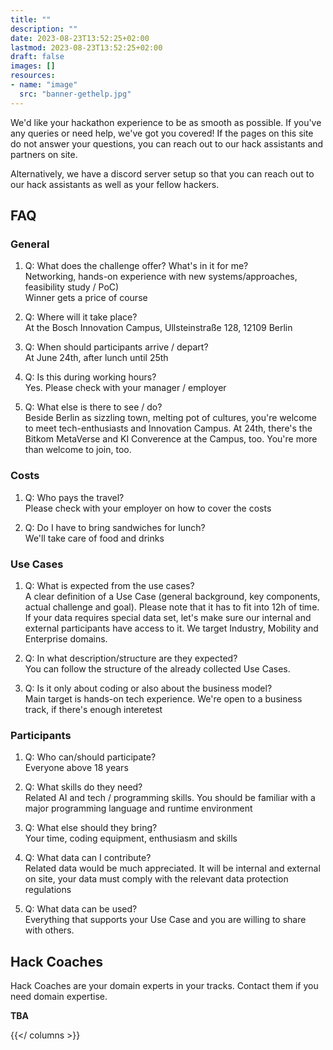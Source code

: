 ```yaml
---
title: ""
description: ""
date: 2023-08-23T13:52:25+02:00
lastmod: 2023-08-23T13:52:25+02:00
draft: false
images: []
resources:
- name: "image"
  src: "banner-gethelp.jpg"
---
```

We'd like your hackathon experience to be as smooth as possible. If you've any queries or need help, we've got you covered!
If the pages on this site do not answer your questions, you can reach out to our hack assistants and partners on site.

Alternatively, we have a discord server setup so that you can reach out to our hack assistants as well as your fellow
hackers.

## FAQ
### General 

1. Q: What does the challenge offer? What's in it for me?  
   Networking, hands-on experience with new systems/approaches, feasibility study / PoC)  
   Winner gets a price of course 

1. Q: Where will it take place?  
   At the Bosch Innovation Campus, Ullsteinstraße 128, 12109 Berlin 

1. Q: When should participants arrive / depart?  
   At June 24th, after lunch until 25th 

1. Q: Is this during working hours?  
   Yes. Please check with your manager / employer 

1. Q: What else is there to see / do?  
   Beside Berlin as sizzling town, melting pot of cultures, you're welcome to meet tech-enthusiasts and Innovation Campus. 
   At 24th, there's the Bitkom MetaVerse and KI Converence at the Campus, too. You're more than welcome to join, too. 

### Costs 

1. Q: Who pays the travel?  
   Please check with your employer on how to cover the costs  

1. Q: Do I have to bring sandwiches for lunch?  
   We'll take care of food and drinks 

### Use Cases 

1. Q: What is expected from the use cases?  
   A clear definition of a Use Case (general background, key components, actual challenge and goal). Please note that it has to fit into 12h of time. 
   If your data requires special data set, let's make sure our internal and external participants have access to it. We target Industry, Mobility and Enterprise domains. 

1. Q: In what description/structure are they expected?  
   You can follow the structure of the already collected Use Cases. 

1. Q: Is it only about coding or also about the business model?  
   Main target is hands-on tech experience. We're open to a business track, if there's enough interetest 

### Participants 

1. Q: Who can/should participate?  
   Everyone above 18 years 

1. Q: What skills do they need?  
   Related AI and tech / programming skills. You should be familiar with a major programming language and runtime environment 

1. Q: What else should they bring?  
  Your time, coding equipment, enthusiasm and skills 

1. Q: What data can I contribute?  
   Related data would be much appreciated. It will be internal and external on site, your data must comply with the relevant data protection regulations 

1. Q: What data can be used?  
   Everything that supports your Use Case and you are willing to share with others. 

## Hack Coaches
Hack Coaches are your domain experts in your tracks. Contact them if you need domain expertise.

**TBA**
<!-- {{< columns amount="3" >}}
  {{< profile picture="alexander.png" name="Alexander von Gaisberg-Helfenberg" >}}
    Hack Track: Retail
  {{</profile >}}
  {{< profile picture="ChristianHergt.png" name="Christian Hergt" >}}
    Hack Track: Industrial Metaverse
  {{</profile >}}
  {{< profile picture="christian.png" name="Christian Kersten" >}}
    Hack Track: Metaverse & AI
  {{</profile >}}
{{</ columns >}} -->

<!-- ## Hack Ninjas -->

<!-- {{< columns amount="3" >}}
  {{< profile picture="yousof.png" name="Yousof Alsatom" category="#AI, #Python, #Azure ML, #Azure Devops" >}}
  {{</profile >}}
  {{< profile picture="zubair.jpg" name="Zubair Mohammad" category="#AI, #Python, #Azure ML, #Azure Devops" >}}
  {{</profile >}}
  {{< profile picture="Denis.jpeg" name="Denis Kramer" category="#AI, #Python, #Azure ML, #Azure Devops" >}}
  {{</profile >}}
  {{< profile picture="Pavel.png" name="Pavel Simo" category="#3DDev #Unity #vr" >}}
  {{</profile >}}
  {{< profile picture="Max.png" name="Maximilian Rost" category="#AI, #Python, #Azure ML, #Azure Devops" >}}
  {{</profile >}}
  {{< profile picture="min.png" name="Min Park" category="#AI, #Python, #Azure ML, #Azure Devops" >}}
  {{</profile >}}
  {{< profile picture="emre.png" name="Emre Kesici" category="#Azure ML, #Azure Devops" >}}
  {{</profile >}}
  {{< profile picture="gunnar.png" name="Gunnar Beister" category="#AI, #Architecture, #NodeJS, #Azure, #Azure Devops, #IoT" >}}
  {{</profile >}}
  {{< profile picture="rahul.png" name="Rahul Lao" category="#AI, #Python, #Azure ML, #Azure Devops" >}}
  {{</profile >}}
  {{< profile picture="Marco.jpg" name="Marco Gora" category="#Azure #DevOps #Architecture #LLM" >}}
  {{</profile >}}
  {{< profile picture="kim.png" name="Kim Braunholz" category="#AI, #Python, #Azure ML, #Azure Devops" >}}
  {{</profile >}}
  {{< profile picture="marcel.png" name="Marcel Mischke" category="#Networking, #Infrastructure">}}
  {{</profile >}}
  {{< profile picture="Lenny.png" name="Lenny Rook" category="#Prototyping">}}
  {{</profile >}} -->
{{</ columns >}}
